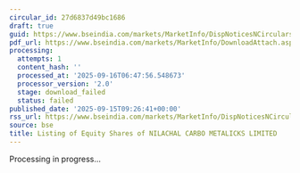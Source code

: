 ```yaml
---
circular_id: 27d6837d49bc1686
draft: true
guid: https://www.bseindia.com/markets/MarketInfo/DispNoticesNCirculars.aspx?Noticeid={F7B89855-C992-480F-8D97-0C931F2AAD47}&noticeno=20250915-13&dt=09/15/2025&icount=13&totcount=81&flag=0
pdf_url: https://www.bseindia.com/markets/MarketInfo/DownloadAttach.aspx?id=20250915-13&attachedId=
processing:
  attempts: 1
  content_hash: ''
  processed_at: '2025-09-16T06:47:56.548673'
  processor_version: '2.0'
  stage: download_failed
  status: failed
published_date: '2025-09-15T09:26:41+00:00'
rss_url: https://www.bseindia.com/markets/MarketInfo/DispNoticesNCirculars.aspx?Noticeid={F7B89855-C992-480F-8D97-0C931F2AAD47}&noticeno=20250915-13&dt=09/15/2025&icount=13&totcount=81&flag=0
source: bse
title: Listing of Equity Shares of NILACHAL CARBO METALICKS LIMITED
---
```


Processing in progress...